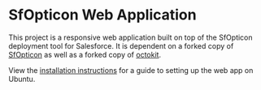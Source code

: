 SfOpticon Web Application
=====

This project is a responsive web application built on top of the SfOpticon deployment tool for Salesforce. It is dependent on a forked copy of [SfOpticon](https://github.com/Andolamin/sfopticon) as well as a forked copy of [octokit](https://github.com/Andolamin/octokit.rb). 

View the [installation instructions](Installation%20Steps.md) for a guide to setting up the web app on Ubuntu.